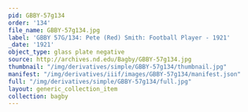 ```yaml
---
pid: GBBY-57g134
order: '134'
file_name: GBBY-57g134.jpg
label: 'GBBY 57G/134: Pete (Red) Smith: Football Player - 1921'
_date: '1921'
object_type: glass plate negative
source: http://archives.nd.edu/Bagby/GBBY-57g134.jpg
thumbnail: "/img/derivatives/simple/GBBY-57g134/thumbnail.jpg"
manifest: "/img/derivatives/iiif/images/GBBY-57g134/manifest.json"
full: "/img/derivatives/simple/GBBY-57g134/full.jpg"
layout: generic_collection_item
collection: bagby
---
```

